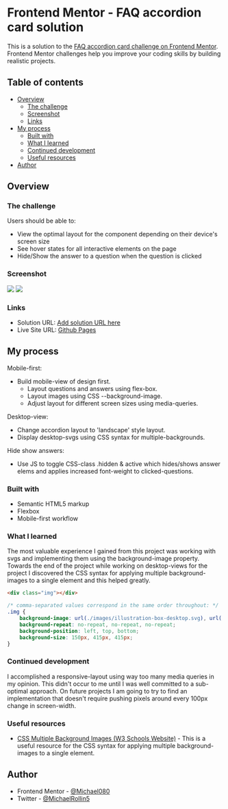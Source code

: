 # Frontend Mentor - FAQ accordion card solution

This is a solution to the [FAQ accordion card challenge on Frontend Mentor](https://www.frontendmentor.io/challenges/faq-accordion-card-XlyjD0Oam). Frontend Mentor challenges help you improve your coding skills by building realistic projects. 

## Table of contents

- [Overview](#overview)
  - [The challenge](#the-challenge)
  - [Screenshot](#screenshot)
  - [Links](#links)
- [My process](#my-process)
  - [Built with](#built-with)
  - [What I learned](#what-i-learned)
  - [Continued development](#continued-development)
  - [Useful resources](#useful-resources)
- [Author](#author)

## Overview

### The challenge

Users should be able to:

- View the optimal layout for the component depending on their device's screen size
- See hover states for all interactive elements on the page
- Hide/Show the answer to a question when the question is clicked

### Screenshot

![](./images/screenshot-mobile_375px.png)
![](./images/screenshot-mobile_375px.png)

### Links

- Solution URL: [Add solution URL here](https://github.com/Michael080/front-end-mentor/tree/main/newbie/4_faq-accordion-card-main)
- Live Site URL: [Github Pages](https://michael080.github.io/faq-accordion-card/)

## My process

Mobile-first:

- Build mobile-view of design first.
  - Layout questions and answers using flex-box.
  - Layout images using CSS --background-image.
  - Adjust layout for different screen sizes using    media-queries.

Desktop-view:

- Change accordion layout to 'landscape' style layout.
- Display desktop-svgs using CSS syntax for multiple-backgrounds.

Hide show answers:

- Use JS to toggle CSS-class .hidden & active which hides/shows answer elems and applies increased font-weight to clicked-questions.

### Built with

- Semantic HTML5 markup
- Flexbox
- Mobile-first workflow

### What I learned

The most valuable experience I gained from this project was working with svgs and implementing them using the background-image property. Towards the end of the project while working on desktop-views for the project I discovered the CSS syntax for applying multiple background-images to a single element and this helped greatly.

```html
<div class="img"></div>
```

```css
/* comma-separated values correspond in the same order throughout: */
.img {
    background-image: url(./images/illustration-box-desktop.svg), url(./images/illustration-woman-online-desktop.svg), url(./images/bg-pattern-desktop.svg);
    background-repeat: no-repeat, no-repeat, no-repeat;
    background-position: left, top, bottom;
    background-size: 150px, 415px, 415px;
}
```

### Continued development

I accomplished a responsive-layout using way too many media queries in my opinion. This didn't occur to me until I was well committed to a sub-optimal approach. On future projects I am going to try to find an implementation that doesn't require pushing pixels around every 100px change in screen-width.

### Useful resources

- [CSS Multiple Background Images (W3 Schools Website)](https://www.w3schools.com/Css/css3_backgrounds.asp) - This is a useful resource for the CSS syntax for applying multiple background-images to a single element.

## Author

- Frontend Mentor - [@Michael080](https://www.frontendmentor.io/profile/Michael080)
- Twitter - [@MichaelRollin5](https://www.twitter.com/MichaelRollin5)